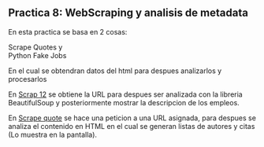 ## Practica 8: WebScraping y analisis de metadata
En esta practica se basa en 2 cosas: <summary>Scrape Quotes y <summary>Python Fake Jobs 
 
  
En el cual se obtendran datos del html para despues analizarlos y procesarlos


  
En [Scrap 12](./scrap12.py) se obtiene la URL para despues ser analizada con la libreria BeautifulSoup y posteriormente mostrar la descripcion de los empleos.

En [Scrape quote](./scrape_quote.py) se hace una peticion a una URL asignada, para despues se analiza el contenido en HTML en el cual se generan listas de autores y citas (Lo muestra en la pantalla).
